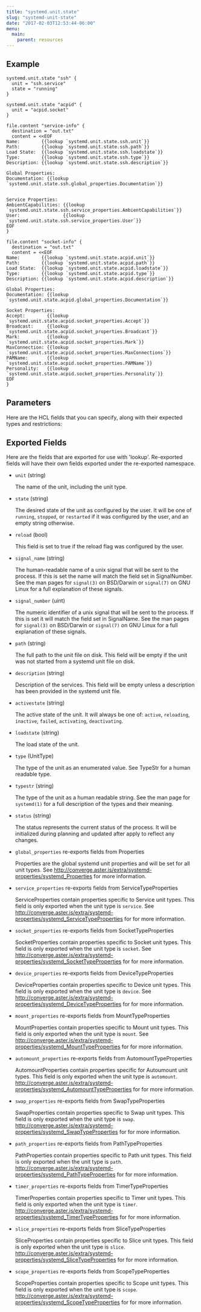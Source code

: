 ```yaml
---
title: "systemd.unit.state"
slug: "systemd-unit-state"
date: "2017-02-03T12:53:44-06:00"
menu:
  main:
    parent: resources
---
```





## Example

```hcl
systemd.unit.state "ssh" {
  unit = "ssh.service"
  state = "running"
}

systemd.unit.state "acpid" {
  unit = "acpid.socket"
}

file.content "service-info" {
  destination = "out.txt"
  content = <<EOF
Name:        {{lookup `systemd.unit.state.ssh.unit`}}
Path:        {{lookup `systemd.unit.state.ssh.path`}}
Load State:  {{lookup `systemd.unit.state.ssh.loadstate`}}
Type:        {{lookup `systemd.unit.state.ssh.type`}}
Description: {{lookup `systemd.unit.state.ssh.description`}}

Global Properties:
Documentation: {{lookup `systemd.unit.state.ssh.global_properties.Documentation`}}


Service Properties:
AmbientCapabilities: {{lookup `systemd.unit.state.ssh.service_properties.AmbientCapabilities`}}
User:                {{lookup `systemd.unit.state.ssh.service_properties.User`}}
EOF
}

file.content "socket-info" {
  destination = "out.txt"
  content = <<EOF
Name:        {{lookup `systemd.unit.state.acpid.unit`}}
Path:        {{lookup `systemd.unit.state.acpid.path`}}
Load State:  {{lookup `systemd.unit.state.acpid.loadstate`}}
Type:        {{lookup `systemd.unit.state.acpid.type`}}
Description: {{lookup `systemd.unit.state.acpid.description`}}

Global Properties:
Documentation: {{lookup `systemd.unit.state.acpid.global_properties.Documentation`}}

Socket Properties:
Accept:        {{lookup `systemd.unit.state.acpid.socket_properties.Accept`}}
Broadcast:     {{lookup `systemd.unit.state.acpid.socket_properties.Broadcast`}}
Mark:          {{lookup `systemd.unit.state.acpid.socket_properties.Mark`}}
MaxConnection: {{lookup `systemd.unit.state.acpid.socket_properties.MaxConnections`}}
PAMName:       {{lookup `systemd.unit.state.acpid.socket_properties.PAMName`}}
Personality:   {{lookup `systemd.unit.state.acpid.socket_properties.Personality`}}
EOF
}

```


## Parameters

Here are the HCL fields that you can specify, along with their expected types
and restrictions:



## Exported Fields

Here are the fields that are exported for use with 'lookup'.  Re-exported fields
will have their own fields exported under the re-exported namespace.


- `unit` (string)

  The name of the unit, including the unit type.
 
- `state` (string)

  The desired state of the unit as configured by the user. It will be one of
`running`, `stopped`, or `restarted` if it was configured by the user, and
an empty string otherwise.
 
- `reload` (bool)

  This field is set to true if the reload flag was configured by the user.
 
- `signal_name` (string)

  The human-readable name of a unix signal that will be sent to the process.
If this is set the name will match the field set in SignalNumber.  See the
man pages for `signal(3)` on BSD/Darwin or `signal(7)` on GNU Linux for a
full explanation of these signals.
 
- `signal_number` (uint)

  The numeric identifier of a unix signal that will be sent to the process.
If this is set it will match the field set in SignalName.  See the man
pages for `signal(3)` on BSD/Darwin or `signal(7)` on GNU Linux for a full
explanation of these signals.
 
- `path` (string)

  The full path to the unit file on disk. This field will be empty if the
unit was not started from a systemd unit file on disk.
 
- `description` (string)

  Description of the services. This field will be empty unless a description
has been provided in the systemd unit file.
 
- `activestate` (string)

  The active state of the unit. It will always be one of: `active`,
`reloading`, `inactive`, `failed`, `activating`, `deactivating`.
 
- `loadstate` (string)

  The load state of the unit.
 
- `type` (UnitType)

  The type of the unit as an enumerated value.  See TypeStr for a human
readable type.
 
- `typestr` (string)

  The type of the unit as a human readable string.  See the man page for
`systemd(1)` for a full description of the types and their meaning.
 
- `status` (string)

  The status represents the current status of the process.  It will be
initialized during planning and updated after apply to reflect any changes.
 
- `global_properties` re-exports fields from Properties

  Properties are the global systemd unit properties and will be set for all
unit types.  See
http://converge.aster.is/extra/systemd-properties/systemd_Properties for
more information.
 
- `service_properties` re-exports fields from ServiceTypeProperties

  ServiceProperties contain properties specific to Service unit types.  This
field is only exported when the unit type is `service`.  See
http://converge.aster.is/extra/systemd-properties/systemd_ServiceTypeProperties
for for more information.
 
- `socket_properties` re-exports fields from SocketTypeProperties

  SocketProperties contain properties specific to Socket unit types. This
field is only exported when the unit type is `socket`. See
http://converge.aster.is/extra/systemd-properties/systemd_SocketTypeProperties
for for more information.
 
- `device_properties` re-exports fields from DeviceTypeProperties

  DeviceProperties contain properties specific to Device unit types. This
field is only exported when the unit type is `device`. See
http://converge.aster.is/extra/systemd-properties/systemd_DeviceTypeProperties
for for more information.
 
- `mount_properties` re-exports fields from MountTypeProperties

  MountProperties contain properties specific to Mount unit types. This field
is only exported when the unit type is `mount`. See
http://converge.aster.is/extra/systemd-properties/systemd_MountTypeProperties
for for more information.
 
- `automount_properties` re-exports fields from AutomountTypeProperties

  AutomountProperties contain properties specific for Autoumount unit
types. This field is only exported when the unit type is
`automount`. http://converge.aster.is/extra/systemd-properties/systemd_AutomountTypeProperties
for for more information.
 
- `swap_properties` re-exports fields from SwapTypeProperties

  SwapProperties contain properties specific to Swap unit types. This field
is only exported when the unit type is
`swap`. http://converge.aster.is/extra/systemd-properties/systemd_SwapTypeProperties
for for more information.
 
- `path_properties` re-exports fields from PathTypeProperties

  PathProperties contain properties specific to Path unit types. This field
is only exported when the unit type is
`path`. http://converge.aster.is/extra/systemd-properties/systemd_PathTypeProperties
for for more information.
 
- `timer_properties` re-exports fields from TimerTypeProperties

  TimerProperties contain properties specific to Timer unit types. This field
is only exported when the unit type is
`timer`. http://converge.aster.is/extra/systemd-properties/systemd_TimerTypeProperties
for for more information.
 
- `slice_properties` re-exports fields from SliceTypeProperties

  SliceProperties contain properties specific to Slice unit types. This field
is only exported when the unit type is
`slice`. http://converge.aster.is/extra/systemd-properties/systemd_SliceTypeProperties
for for more information.
 
- `scope_properties` re-exports fields from ScopeTypeProperties

  ScopeProperties contain properties specific to Scope unit types. This field
is only exported when the unit type is
`scope`. http://converge.aster.is/extra/systemd-properties/systemd_ScopeTypeProperties
for for more information.
  


